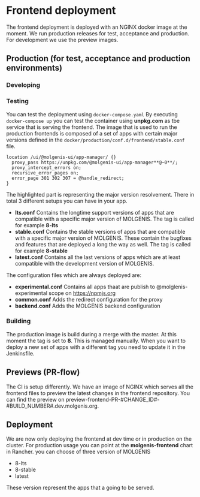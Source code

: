 # Frontend deployment
The frontend deployment is deployed with an NGINX docker image at the moment. We run production releases for test, acceptance and production. For development we use the preview images.

## Production (for test, acceptance and production environments)

### Developing

### Testing
You can test the deployment using ```docker-compose.yaml```
By executing ```docker-compose up``` you can test the container using **unpkg.com** as tbe service that is serving the frontend. The image that is used to run the production frontends is composed of a set of apps with certain major versions defined in the ```docker/production/conf.d/frontend/stable.conf``` file.

```
location /ui/@molgenis-ui/app-manager/ {}
  proxy_pass https://unpkg.com/@molgenis-ui/app-manager**@~0**/;
  proxy_intercept_errors on;
  recursive_error_pages on;
  error_page 301 302 307 = @handle_redirect;
}
```

The highlighted part is representing the major version resolvement. There in total 3 different setups you can have in your app.

- **lts.conf**
  Contains the longtime support versions of apps that are compatible with a specific major version of MOLGENIS. The tag is called for example **8-lts**
- **stable.conf**
  Contains the stable versions of apps that are compatible with a specific major version of MOLGENIS. These contain the bugfixes and features that are deployed a long the way as well. The tag is called for example **8-stable**
- **latest.conf**
  Contains all the last versions of apps which are at least compatible with the development version of MOLGENIS.

The configuration files which are always deployed are:

- **experimental.conf**
  Contains all apps thaat are publish to @molglenis-experimental scope on https://npmjs.org
- **common.conf**
  Adds the redirect configuration for the proxy
- **backend.conf**
  Adds the MOLGENIS backend configuration

### Building
The production image is build during a merge with the master. At this moment the tag is set to **8**. This is managed manually. When you want to deploy a new set of apps with a different tag you need to update it in the Jenkinsfile.

## Previews (PR-flow)
The CI is setup differently. We have an image of NGINX which serves all the frontend files to preview the latest changes in the frontend repository. You can find the preview on preview-frontend-PR-#CHANGE_ID#-#BUILD_NUMBER#.dev.molgenis.org. 

## Deployment
We are now only deploying the frontend at dev time or in production on the cluster. For production usage you can point at the **molgenis-frontend** chart in Rancher. you can choose of three version of MOLGENIS

- 8-lts 
- 8-stable
- latest

These version represent the apps that a going to be served.







